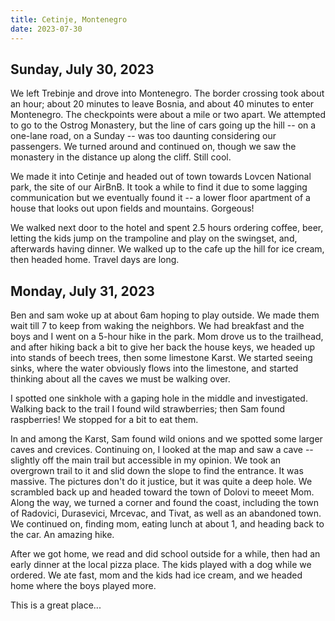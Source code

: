 ```yaml
---
title: Cetinje, Montenegro
date: 2023-07-30
---
```


## Sunday, July 30, 2023

We left Trebinje and drove into Montenegro.  The border crossing took about an hour; about 20 minutes to leave Bosnia, and about 40 minutes to enter Montenegro.  The checkpoints were about a mile or two apart.  We attempted to go to the Ostrog Monastery, but the line of cars going up the hill -- on a one-lane road, on a Sunday -- was too daunting considering our passengers.  We turned around and continued on, though we saw the monastery in the distance up along the cliff.  Still cool.

We made it into Cetinje and headed out of town towards Lovcen National park, the site of our AirBnB.  It took a while to find it due to some lagging communication but we eventually found it -- a lower floor apartment of a house that looks out upon fields and mountains.  Gorgeous!

We walked next door to the hotel and spent 2.5 hours ordering coffee, beer, letting the kids jump on the trampoline and play on the swingset, and, afterwards having dinner.  We walked up to the cafe up the hill for ice cream, then headed home.  Travel days are long.

## Monday, July 31, 2023

Ben and sam woke up at about 6am hoping to play outside.  We made them wait till 7 to keep from waking the neighbors.  We had breakfast and the boys and I went on a 5-hour hike in the park.  Mom drove us to the trailhead, and after hiking back a bit to give her back the house keys, we headed up into stands of beech trees, then some limestone Karst.  We started seeing sinks, where the water obviously flows into the limestone, and started thinking about all the caves we must be walking over.  

I spotted one sinkhole with a gaping hole in the middle and investigated.  Walking back to the trail I found wild strawberries; then Sam found raspberries!  We stopped for a bit to eat them.

In and among the Karst, Sam found wild onions and we spotted some larger caves and crevices.  Continuing on, I looked at the map and saw a cave -- slightly off the main trail but accessible in my opinion.  We took an overgrown trail to it and slid down the slope to find the entrance.  It was massive.  The pictures don't do it justice, but it was quite a deep hole.   We scrambled back up and headed toward the town of Dolovi to meeet Mom.  Along the way, we turned a corner and found the coast, including the town of Radovici, Durasevici, Mrcevac, and Tivat, as well as an abandoned town.  We continued on, finding mom, eating lunch at about 1, and heading back to the car.  An amazing hike.

After we got home, we read and did school outside for a while, then had an early dinner at the local pizza place.  The kids played with a dog while we ordered.  We ate fast, mom and the kids had ice cream, and we headed home where the boys played more.

This is a great place...